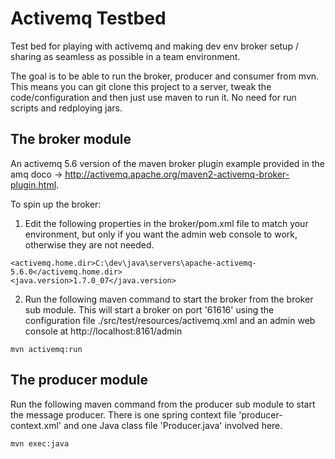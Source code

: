 Activemq Testbed
================

Test bed for playing with activemq and making dev env broker setup / sharing as seamless as possible in a team environment. 

The goal is to be able to run the broker, producer and consumer from mvn. This means you can git clone this project to a server, tweak the code/configuration and then just use maven to run it. No need for run scripts and redploying jars. 


The broker module
-----------------

An activemq 5.6 version of the maven broker plugin example provided in the amq doco -> http://activemq.apache.org/maven2-activemq-broker-plugin.html.

To spin up the broker:

1. Edit the following properties in the broker/pom.xml file to match your environment, but only if you want the admin web console to work, otherwise they are not needed.
```
<activemq.home.dir>C:\dev\java\servers\apache-activemq-5.6.0</activemq.home.dir>
<java.version>1.7.0_07</java.version>
```

2. Run the following maven command to start the broker from the broker sub module. This will start a broker on port '61616' using the configuration file ./src/test/resources/activemq.xml and an admin web console at http://localhost:8161/admin 
```
mvn activemq:run
```

The producer module
-------------------

Run the following maven command from the producer sub module to start the message producer. There is one spring context file 'producer-context.xml' and one Java class file 'Producer.java' involved here. 

```
mvn exec:java
```